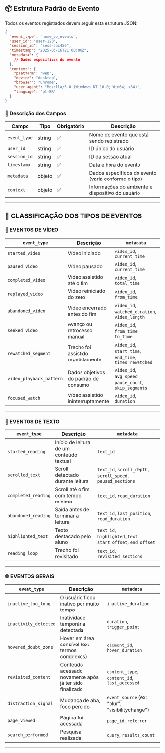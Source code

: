 ## 📦 Estrutura Padrão de Evento

Todos os eventos registrados devem seguir esta estrutura JSON:

```json
{
  "event_type": "nome_do_evento",
  "user_id": "user-123",
  "session_id": "sess-abc456",
  "timestamp": "2025-05-16T21:00:00Z",
  "metadata": {
    // Dados específicos do evento
  },
  "context": {
    "platform": "web",
    "device": "desktop",
    "browser": "Chrome",
    "user_agent": "Mozilla/5.0 (Windows NT 10.0; Win64; x64)",
    "language": "pt-BR"
  }
}
```

### 🧩 Descrição dos Campos

| Campo         | Tipo     | Obrigatório | Descrição                                                                 |
|---------------|----------|-------------|---------------------------------------------------------------------------|
| `event_type`  | string   | ✅           | Nome do evento que está sendo registrado                                 |
| `user_id`     | string   | ✅           | ID único do usuário                                                       |
| `session_id`  | string   | ✅           | ID da sessão atual                                                        |
| `timestamp`   | string   | ✅           | Data e hora do evento                                 |
| `metadata`    | objeto   | ✅           | Dados específicos do evento (varia conforme o tipo)                      |
| `context`     | objeto   | ✅           | Informações do ambiente e dispositivo do usuário                         |

---

## 📂 CLASSIFICAÇÃO DOS TIPOS DE EVENTOS

### 🎥 EVENTOS DE VÍDEO

| `event_type`         | Descrição                              | `metadata`                                                      |
|----------------------|----------------------------------------|------------------------------------------------------------------|
| `started_video`      | Vídeo iniciado                         | `video_id`, `current_time`                                       |
| `paused_video`       | Vídeo pausado                          | `video_id`, `current_time`                                       |
| `completed_video`    | Vídeo assistido até o fim              | `video_id`, `total_time`                                         |
| `replayed_video`     | Vídeo reiniciado do zero               | `video_id`, `from_time`                                          |
| `abandoned_video`    | Vídeo encerrado antes do fim           | `video_id`, `watched_duration`, `video_length`                   |
| `seeked_video`       | Avanço ou retrocesso manual            | `video_id`, `from_time`, `to_time`                               |
| `rewatched_segment`  | Trecho foi assistido repetidamente     | `video_id`, `start_time`, `end_time`, `times_rewatched`          |
| `video_playback_pattern` | Dados objetivos do padrão de consumo | `video_id`, `avg_speed`, `pause_count`, `skip_segments`          |
| `focused_watch`      | Vídeo assistido ininterruptamente      | `video_id`, `duration`                                           |

---

### 📄 EVENTOS DE TEXTO

| `event_type`         | Descrição                               | `metadata`                                                              |
|----------------------|-----------------------------------------|-------------------------------------------------------------------------|
| `started_reading`    | Início de leitura de um conteúdo textual | `text_id`                                                               |
| `scrolled_text`      | Scroll detectado durante leitura        | `text_id`, `scroll_depth`, `scroll_speed`, `paused_sections`            |
| `completed_reading`  | Scroll até o fim com tempo mínimo       | `text_id`, `read_duration`                                              |
| `abandoned_reading`  | Saída antes de terminar a leitura       | `text_id`, `last_position`, `read_duration`                             |
| `highlighted_text`   | Texto destacado pelo aluno              | `text_id`, `highlighted_text`, `start_offset`, `end_offset`             |
| `reading_loop`       | Trecho foi revisitado                   | `text_id`, `revisited_sections`                                         |

---

### 🌐 EVENTOS GERAIS

| `event_type`         | Descrição                                            | `metadata`                                                            |
|----------------------|-----------------------------------------------------|-----------------------------------------------------------------------|
| `inactive_too_long`  | O usuário ficou inativo por muito tempo             | `inactive_duration`                                                  |
| `inactivity_detected`| Inatividade temporária detectada                    | `duration`, `trigger_point`                                          |
| `hovered_doubt_zone` | Hover em área sensível (ex: termos complexos)       | `element_id`, `hover_duration`                                       |
| `revisited_content`  | Conteúdo acessado novamente após já ter sido finalizado | `content_type`, `content_id`, `last_accessed`                    |
| `distraction_signal` | Mudança de aba, foco perdido                        | `event_source` (ex: "blur", "visibilitychange")                      |
| `page_viewed`        | Página foi acessada                                 | `page_id`, `referrer`                                                |
| `search_performed`   | Pesquisa realizada                                   | `query`, `results_count`                                             |

---